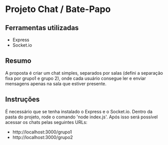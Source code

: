 # Projeto Chat / Bate-Papo

## Ferramentas utilizadas

- Express
- Socket.io

## Resumo

A proposta é criar um chat simples, separados por salas (defini a separação fixa por grupo1 e grupo 2), onde cada usuário consegue ler e enviar mensagens apenas na sala que estiver presente.

## Instruções

É necessário que se tenha instalado o Express e o Socket.io.
Dentro da pasta do projeto, rode o comando 'node index.js'. Após isso será possível acessar os chats pelas seguintes URLs: 
- http://localhost:3000/grupo1
- http://localhost:3000/grupo2

